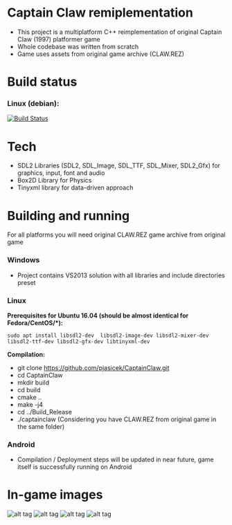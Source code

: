 # Captain Claw remiplementation

 - This project is a multiplatform C++ reimplementation of original Captain Claw (1997) platformer game
 - Whole codebase was written from scratch
 - Game uses assets from original game archive (CLAW.REZ)

# Build status

### Linux (debian):

[![Build Status](https://travis-ci.org/pjasicek/CaptainClaw.svg?branch=master)](https://travis-ci.org/pjasicek/CaptainClaw)

# Tech

  - SDL2 Libraries (SDL2, SDL_Image, SDL_TTF, SDL_Mixer, SDL2_Gfx) for graphics, input, font and audio
  - Box2D Library for Physics
  - Tinyxml library for data-driven approach

# Building and running
For all platforms you will need original CLAW.REZ game archive from original game
### Windows
  - Project contains VS2013 solution with all libraries and include directories preset

### Linux
  **Prerequisites for Ubuntu 16.04 (should be almost identical for Fedora/CentOS/*):**
  
  `sudo apt install libsdl2-dev  libsdl2-image-dev libsdl2-mixer-dev libsdl2-ttf-dev libsdl2-gfx-dev libtinyxml-dev` 
  
  **Compilation:**
  
  - git clone https://github.com/pjasicek/CaptainClaw.git
  - cd CaptainClaw
  - mkdir build
  - cd build
  - cmake ..
  - make -j4
  - cd ../Build_Release
  - ./captainclaw (Considering you have CLAW.REZ from original game in the same folder)
  
### Android
  
  - Compilation / Deployment steps will be updated in near future, game itself is successfully running on Android
 
# In-game images
![alt tag](http://s2.postimg.org/gwdm0ii7t/screenshot_26.png)
![alt tag](http://s2.postimg.org/yaxu8sfcp/screenshot_27.png)
![alt tag](http://s2.postimg.org/7r596net5/screenshot_28.png)
![alt tag](http://s2.postimg.org/az9qjp12x/screenshot_29.png)
